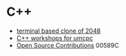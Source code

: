 # C++
- [terminal based clone of 2048](../works/2048.md)
- [C++ workshops for umcpc](../works/umcpc-general-committee.md)
- [Open Source Contributions](../works/open-source.md)
00589C
